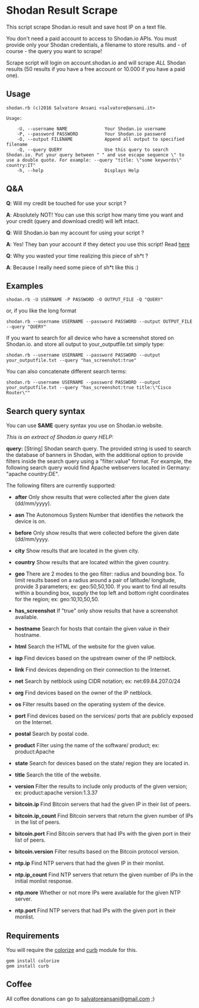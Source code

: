# Shodan Result Scrape
This script scrape Shodan.io result and save host IP on a text file.

You don't need a paid account to access to Shodan.io APIs. You must provide only your Shodan credentials, a filename to store results. and - of course - the query you want to scrape!
 
Scrape script will login on account.shodan.io and will scrape *ALL* Shodan results (50 results if you have a free account or 10.000 if you have a paid one).
 
## Usage 
```
shodan.rb (c)2016 Salvatore Ansani <salvatore@ansani.it>

Usage:

    -U, --username NAME              Your Shodan.io username
    -P, --password PASSWORD          Your Shodan.io password
    -O, --output FILENAME            Append all output to specified filename
    -Q, --query QUERY                Use this query to search Shodan.io. Put your query between " " and use escape sequence \" to use a double quote. For example: --query "title: \"some keywords\" country:IT"
    -h, --help                       Displays Help

```

 
## Q&A
 
**Q**: Will my credit be touched for use your script ?

**A**: Absolutely NOT! You can use this script how many time you want and your credit (query and download credit) will left intact.


**Q**: Will Shodan.io ban my account for using your script ?

**A**: Yes! They ban your account if they detect you use this script! Read [here](https://www.reddit.com/r/IOT/comments/4shtk1/script_how_to_scrape_shodanio/d59d6pa)

**Q**: Why you wasted your time realizing this piece of sh*t ?

**A**: Because I really need some piece of sh*t like this :)
 
## Examples
```
shodan.rb -U USERNAME -P PASSWORD -O OUTPUT_FILE -Q "QUERY"
```

or, if you like the long format

```
shodan.rb --username USERNAME --password PASSWORD --output OUTPUT_FILE --query "QUERY"
```


If you want to search for all device who have a screenshot stored on Shodan.io. and store all output to your_outputfile.txt simply type:
 
```
shodan.rb --username USERNAME --password PASSWORD --output your_outputfile.txt --query "has_screenshot:true"
```
 
You can also concatenate different search terms:
 
```
shodan.rb --username USERNAME --password PASSWORD --output your_outputfile.txt --query "has_screenshot:true title:\"Cisco Router\""
```
 

## Search query syntax

You can use **SAME** query syntax you use on Shodan.io website.

*This is an extract of Shodan.io query HELP:*

**query:** [String] Shodan search query. The provided string is used to search the database of banners in Shodan, with the additional option to provide filters inside the search query using a "filter:value" format. For example, the following search query would find Apache webservers located in Germany: "apache country:DE". 

The following filters are currently supported:


* **after** Only show results that were collected after the given date (dd/mm/yyyy).  
* **asn**	 The Autonomous System Number that identifies the network the device is on.
* **before** Only show results that were collected before the given date (dd/mm/yyyy.
* **city** Show results that are located in the given city.
* **country** Show results that are located within the given country.
* **geo** There are 2 modes to the geo filter: radius and bounding box. To limit results based on a radius around a pair of latitude/ longitude, provide 3 parameters; ex: geo:50,50,100. If you want to find all results within a bounding box, supply the top left and bottom right coordinates for the region; ex: geo:10,10,50,50.
* **has_screenshot** If "true" only show results that have a screenshot available.
* **hostname** Search for hosts that contain the given value in their hostname.
* **html** Search the HTML of the website for the given value.
* **isp** Find devices based on the upstream owner of the IP netblock.
* **link** Find devices depending on their connection to the Internet.
* **net** Search by netblock using CIDR notation; ex: net:69.84.207.0/24
* **org** Find devices based on the owner of the IP netblock.
* **os** Filter results based on the operating system of the device.
* **port** Find devices based on the services/ ports that are publicly exposed on the Internet.
* **postal** Search by postal code.
* **product** Filter using the name of the software/ product; ex: product:Apache
* **state** Search for devices based on the state/ region they are located in.
* **title** Search the title of the website.
* **version** Filter the results to include only products of the given version; ex: product:apache version:1.3.37


* **bitcoin.ip** Find Bitcoin servers that had the given IP in their list of peers.
* **bitcoin.ip_count** Find Bitcoin servers that return the given number of IPs in the list of peers.
* **bitcoin.port** Find Bitcoin servers that had IPs with the given port in their list of peers.
* **bitcoin.version** Filter results based on the Bitcoin protocol version.


* **ntp.ip** Find NTP servers that had the given IP in their monlist.
* **ntp.ip_count** Find NTP servers that return the given number of IPs in the initial monlist response.
* **ntp.more** Whether or not more IPs were available for the given NTP server.
* **ntp.port** Find NTP servers that had IPs with the given port in their monlist.


## Requirements
You will require the [colorize](https://github.com/fazibear/colorize) and [curb](https://github.com/taf2/curb) module for this.  
```
gem install colorize
gem install curb
```


## Coffee
All coffee donations can go to salvatoreansani@gmail.com ;)
